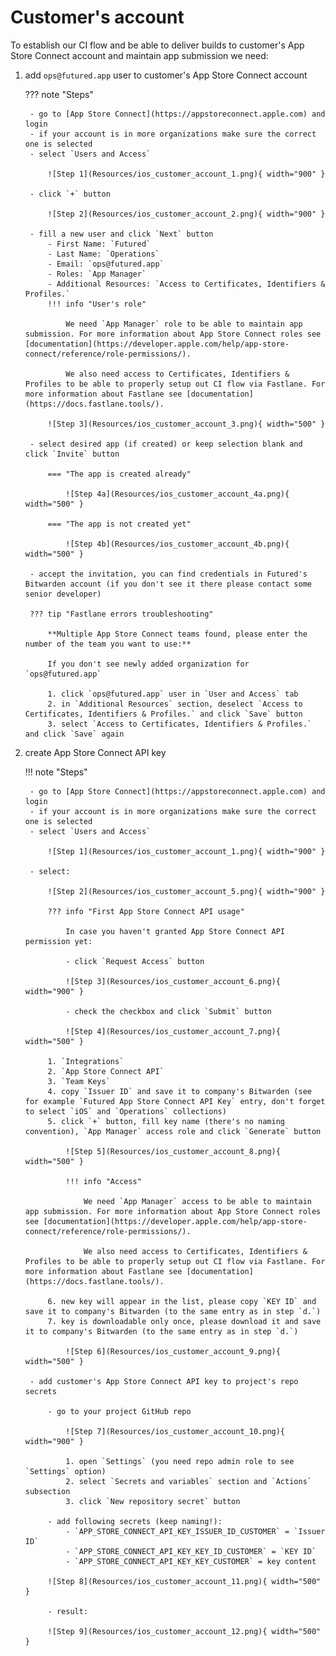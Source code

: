 # Customer's account

To establish our CI flow and be able to deliver builds to customer's App Store Connect account and maintain app submission we need:
    
1. add `ops@futured.app` user to customer's App Store Connect account

    ??? note "Steps"
    
        - go to [App Store Connect](https://appstoreconnect.apple.com) and login
        - if your account is in more organizations make sure the correct one is selected
        - select `Users and Access`

            ![Step 1](Resources/ios_customer_account_1.png){ width="900" }

        - click `+` button

            ![Step 2](Resources/ios_customer_account_2.png){ width="900" }

        - fill a new user and click `Next` button
            - First Name: `Futured`
            - Last Name: `Operations`
            - Email: `ops@futured.app`
            - Roles: `App Manager`
            - Additional Resources: `Access to Certificates, Identifiers & Profiles.`
            !!! info "User's role"

                We need `App Manager` role to be able to maintain app submission. For more information about App Store Connect roles see [documentation](https://developer.apple.com/help/app-store-connect/reference/role-permissions/).
                
                We also need access to Certificates, Identifiers & Profiles to be able to properly setup out CI flow via Fastlane. For more information about Fastlane see [documentation](https://docs.fastlane.tools/).

            ![Step 3](Resources/ios_customer_account_3.png){ width="500" }

        - select desired app (if created) or keep selection blank and click `Invite` button

            === "The app is created already"

                ![Step 4a](Resources/ios_customer_account_4a.png){ width="500" }

            === "The app is not created yet"

                ![Step 4b](Resources/ios_customer_account_4b.png){ width="500" }
        
        - accept the invitation, you can find credentials in Futured's Bitwarden account (if you don't see it there please contact some senior developer)
        
        ??? tip "Fastlane errors troubleshooting"

            **Multiple App Store Connect teams found, please enter the number of the team you want to use:**

            If you don't see newly added organization for `ops@futured.app`

            1. click `ops@futured.app` user in `User and Access` tab
            2. in `Additional Resources` section, deselect `Access to Certificates, Identifiers & Profiles.` and click `Save` button
            3. select `Access to Certificates, Identifiers & Profiles.` and click `Save` again

2. create App Store Connect API key

    !!! note "Steps"
    
        - go to [App Store Connect](https://appstoreconnect.apple.com) and login
        - if your account is in more organizations make sure the correct one is selected
        - select `Users and Access`

            ![Step 1](Resources/ios_customer_account_1.png){ width="900" }
            
        - select:
        
            ![Step 2](Resources/ios_customer_account_5.png){ width="900" }
            
            ??? info "First App Store Connect API usage"
            
                In case you haven't granted App Store Connect API permission yet:
        
                - click `Request Access` button
        
                ![Step 3](Resources/ios_customer_account_6.png){ width="900" }
            
                - check the checkbox and click `Submit` button 
            
                ![Step 4](Resources/ios_customer_account_7.png){ width="500" }
        
            1. `Integrations`
            2. `App Store Connect API`
            3. `Team Keys`
            4. copy `Issuer ID` and save it to company's Bitwarden (see for example `Futured App Store Connect API Key` entry, don't forget to select `iOS` and `Operations` collections)
            5. click `+` button, fill key name (there's no naming convention), `App Manager` access role and click `Generate` button
            
                ![Step 5](Resources/ios_customer_account_8.png){ width="500" }
                
                !!! info "Access"

                    We need `App Manager` access to be able to maintain app submission. For more information about App Store Connect roles see [documentation](https://developer.apple.com/help/app-store-connect/reference/role-permissions/).
                
                    We also need access to Certificates, Identifiers & Profiles to be able to properly setup out CI flow via Fastlane. For more information about Fastlane see [documentation](https://docs.fastlane.tools/).
            
            6. new key will appear in the list, please copy `KEY ID` and save it to company's Bitwarden (to the same entry as in step `d.`)
            7. key is downloadable only once, please download it and save it to company's Bitwarden (to the same entry as in step `d.`)
            
                ![Step 6](Resources/ios_customer_account_9.png){ width="500" }
                
        - add customer's App Store Connect API key to project's repo secrets
        
            - go to your project GitHub repo

                ![Step 7](Resources/ios_customer_account_10.png){ width="900" }
            
                1. open `Settings` (you need repo admin role to see `Settings` option)
                2. select `Secrets and variables` section and `Actions` subsection
                3. click `New repository secret` button
            
            - add following secrets (keep naming!):
                - `APP_STORE_CONNECT_API_KEY_ISSUER_ID_CUSTOMER` = `Issuer ID`
                - `APP_STORE_CONNECT_API_KEY_KEY_ID_CUSTOMER` = `KEY ID`
                - `APP_STORE_CONNECT_API_KEY_KEY_CUSTOMER` = key content
            
            ![Step 8](Resources/ios_customer_account_11.png){ width="500" }
            
            - result:

            ![Step 9](Resources/ios_customer_account_12.png){ width="500" }
